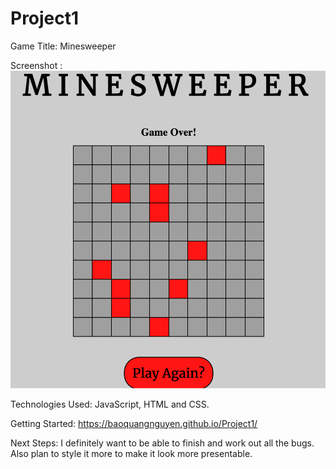 # Project1

Game Title: Minesweeper

Screenshot : ![Alt text](img/Screenshot%202023-06-08%20at%2011.47.21%20PM.png)

Technologies Used: JavaScript, HTML and CSS.

Getting Started: https://baoquangnguyen.github.io/Project1/

Next Steps: I definitely want to be able to finish and work out all the bugs. Also plan to style it more to make it look more presentable.